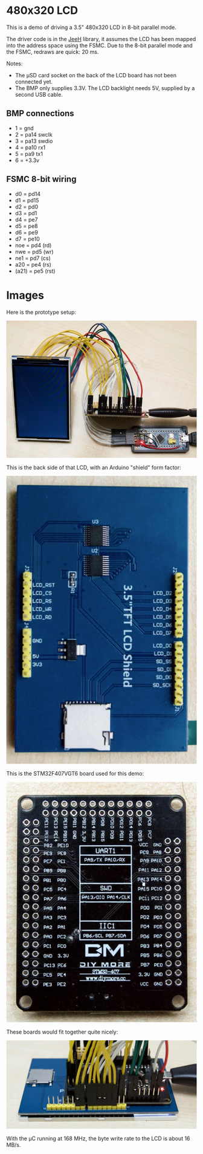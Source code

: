 # 480x320 LCD

This is a demo of driving a 3.5" 480x320 LCD in 8-bit parallel mode.

The driver code is in the
[JeeH](https://git.jeelabs.org/jcw/jeeh/src/branch/master/jee/mem-ili9486.h)
library, it assumes the LCD has been mapped into the address space using the
FSMC.  Due to the 8-bit parallel mode and the FSMC, redraws are quick: 20 ms.

Notes:

* The µSD card socket on the back of the LCD board has not been connected yet.
* The BMP only supplies 3.3V. The LCD backlight needs 5V, supplied by a second
  USB cable.

## BMP connections
* 1 = gnd
* 2 = pa14 swclk
* 3 = pa13 swdio
* 4 = pa10 rx1
* 5 = pa9 tx1
* 6 = +3.3v

## FSMC 8-bit wiring
* d0 = pd14
* d1 = pd15
* d2 = pd0
* d3 = pd1
* d4 = pe7
* d5 = pe8
* d6 = pe9
* d7 = pe10
* noe = pd4 (rd)
* nwe = pd5 (wr)
* ne1 = pd7 (cs)
* a20 = pe4 (rs)
* (a21) = pe5 (rst)

# Images

Here is the prototype setup:

![](setup.jpg)

This is the back side of that LCD, with an Arduino "shield" form factor:

![](shield.jpg)

This is the STM32F407VGT6 board used for this demo:

![](diymore.jpg)

These boards would fit together quite nicely:

![](combined.jpg)

With the µC running at 168 MHz, the byte write rate to the LCD is about 16 MB/s.
